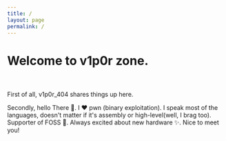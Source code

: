 ```yaml
---
title: /
layout: page
permalink: /
---
```


# Welcome to v1p0r zone. <br/><br/>

First of all, v1p0r_404 shares things up here.

Secondly, hello There 👋. I ❤️ pwn (binary exploitation). I speak most of the languages, doesn't matter if it's assembly or high-level(well, I brag too). Supporter of FOSS 💪. Always excited about new hardware ✨. Nice to meet you!
